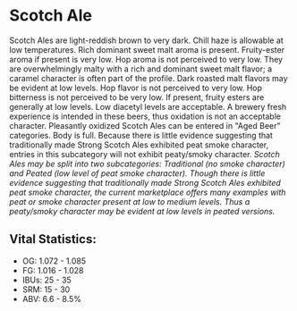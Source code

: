 # Scotch Ale

Scotch Ales are light-reddish brown to very dark. Chill haze is allowable at low temperatures. Rich dominant sweet malt aroma is present. Fruity-ester aroma if present is very low. Hop aroma is not perceived to very low. They are overwhelmingly malty with a rich and dominant sweet malt flavor; a caramel character is often part of the profile. Dark roasted malt flavors may be evident at low levels. Hop flavor is not perceived to very low. Hop bitterness is not perceived to be very low. If present, fruity esters are generally at low levels. Low diacetyl levels are acceptable. A brewery fresh experience is intended in these beers, thus oxidation is not an acceptable character. Pleasantly oxidized Scotch Ales can be entered in "Aged Beer" categories. Body is full. Because there is little evidence suggesting that traditionally made Strong Scotch Ales exhibited peat smoke character, entries in this subcategory will not exhibit peaty/smoky character. _Scotch Ales may be split into two subcategories: Traditional (no smoke character) and Peated (low level of peat smoke character). Though there is little evidence suggesting that traditionally made Strong Scotch Ales exhibited peat smoke character, the current marketplace offers many examples with peat or smoke character present at low to medium levels. Thus a peaty/smoky character may be evident at low levels in peated versions._

## Vital Statistics:

- OG: 1.072 - 1.085
- FG: 1.016 - 1.028
- IBUs: 25 - 35
- SRM: 15 - 30
- ABV: 6.6 - 8.5%